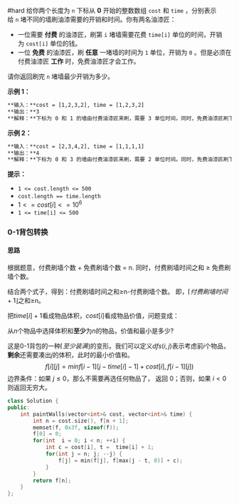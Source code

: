 #hard 
给你两个长度为 `n` 下标从 **0** 开始的整数数组 `cost` 和 `time` ，分别表示给 `n` 堵不同的墙刷油漆需要的开销和时间。你有两名油漆匠：

- 一位需要 **付费** 的油漆匠，刷第 `i` 堵墙需要花费 `time[i]` 单位的时间，开销为 `cost[i]` 单位的钱。
- 一位 **免费** 的油漆匠，刷 **任意** 一堵墙的时间为 `1` 单位，开销为 `0` 。但是必须在付费油漆匠 **工作** 时，免费油漆匠才会工作。

请你返回刷完 `n` 堵墙最少开销为多少。

**示例 1：**

```txt
**输入：**cost = [1,2,3,2], time = [1,2,3,2]
**输出：**3
**解释：**下标为 0 和 1 的墙由付费油漆匠来刷，需要 3 单位时间。同时，免费油漆匠刷下标为 2 和 3 的墙，需要 2 单位时间，开销为 0 。总开销为 1 + 2 = 3 。
```

**示例 2：**

```txt
**输入：**cost = [2,3,4,2], time = [1,1,1,1]
**输出：**4
**解释：**下标为 0 和 3 的墙由付费油漆匠来刷，需要 2 单位时间。同时，免费油漆匠刷下标为 1 和 2 的墙，需要 2 单位时间，开销为 0 。总开销为 2 + 2 = 4 。
```

**提示：**

- `1 <= cost.length <= 500`
- `cost.length == time.length`
- $1 <= cost[i] <= 10^6$
- `1 <= time[i] <= 500`

### 0-1背包转换

#### 思路

根据题意，付费刷墙个数 + 免费刷墙个数 = n.
同时，付费刷墙时间之和 $\geq$ 免费刷墙个数。

结合两个式子，得到：付费刷墙时间之和$\geq$n-付费刷墙个数。
即，$\lceil 付费刷墙时间 + 1 \rfloor$之和$\geq$n。

把$time[i] + 1$看成物品体积，$cost[i]$看成物品价值，问题变成：

从$n$个物品中选择体积和**至少**为$n$的物品，价值和最小是多少?

这是0-1背包的一种$\lceil 至少装满 \rfloor$的变形。我们可以定义$dfs(i, j)$表示考虑前$i$个物品，**剩余**还需要凑出$j$的体积，此时的最小价值和。
$$
f[i][j] = minf[i-1][j - time[i] - 1] + cost[i], f[i-1][j])
$$
边界条件：如果 $j \leq 0$，那么不需要再选任何物品了， 返回 0；否则，如果 $i < 0$ 则返回无穷大。

```c++
class Solution {
public:
    int paintWalls(vector<int>& cost, vector<int>& time) {
        int n = cost.size(), f[n + 1];
        memset(f, 0x3f, sizeof(f));
        f[0] = 0;
        for(int  i = 0; i < n; ++i) {
            int c = cost[i], t =  time[i] + 1;
            for(int j = n; j; --j) {
                f[j] = min(f[j], f[max(j - t, 0)] + c);
            }
        }
        return f[n];
    }
};
```


